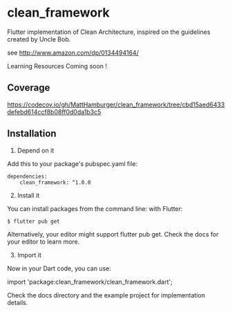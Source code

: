 # clean_framework
Flutter implementation of Clean Architecture, inspired on the guidelines created by Uncle Bob.

see http://www.amazon.com/dp/0134494164/

Learning Resources 
Coming soon !

## Coverage
https://codecov.io/gh/MattHamburger/clean_framework/tree/cbd15aed6433defebd614ccf8b08ff0d0da1b3c5


## Installation 

1. Depend on it 

Add this to your package's pubspec.yaml file:

```
dependencies:
    clean_framework: ^1.0.0
```

2. Install it 

You can install packages from the command line: with Flutter:

```
$ flutter pub get
```

Alternatively, your editor might support flutter pub get. Check the docs for your editor to learn more.

3. Import it 

Now in your Dart code, you can use:

import 'package:clean_framework/clean_framework.dart';

Check the docs directory and the example project for implementation details.
